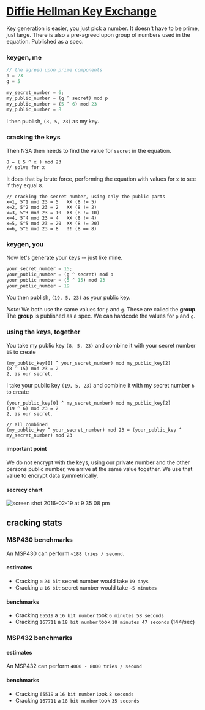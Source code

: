 # [Diffie Hellman Key Exchange](https://en.wikipedia.org/wiki/Diffie%E2%80%93Hellman_key_exchange)

Key generation is easier, you just pick a number.  It doesn't have to be prime, just large.  There is also a pre-agreed upon group of numbers used in the equation.  Published as a spec.

### keygen, me
```javascript
// the agreed upon prime components
p = 23
g = 5
```

```javascript
my_secret_number = 6;
my_public_number = (g ^ secret) mod p
my_public_number = (5 ^ 6) mod 23
my_public_number = 8
```
I then publish, `(8, 5, 23)` as my key.


### cracking the keys
Then NSA then needs to find the value for `secret` in the equation.
```
8 = ( 5 ^ x ) mod 23
// solve for x
```
It does that by brute force, performing the equation with values for `x` to see if they equal `8`.
```
// cracking the secret number, using only the public parts
x=1, 5^1 mod 23 = 5   XX (8 != 5)
x=2, 5^2 mod 23 = 2   XX (8 != 2)
x=3, 5^3 mod 23 = 10  XX (8 != 10)
x=4, 5^4 mod 23 = 4   XX (8 != 4)
x=5, 5^5 mod 23 = 20  XX (8 != 20)
x=6, 5^6 mod 23 = 8   !! (8 == 8)
```

### keygen, you
Now let's generate your keys -- just like mine.
```javascript
your_secret_number = 15;
your_public_number = (g ^ secret) mod p
your_public_number = (5 ^ 15) mod 23
your_public_number = 19
```

You then publish, `(19, 5, 23)` as your public key.

_Note_: We both use the same values for `p` and `g`.  These are called the **group**.  The **group** is published as a spec.  We can hardcode the values for `p` and `g`.


### using the keys, together
You take my public key `(8, 5, 23)` and combine it with your secret number `15` to create
```
(my_public_key[0] ^ your_secret_number) mod my_public_key[2]
(8 ^ 15) mod 23 = 2
2, is our secret.
```
I take your public key `(19, 5, 23)` and combine it with my secret number `6` to create
```
(your_public_key[0] ^ my_secret_number) mod my_public_key[2]
(19 ^ 6) mod 23 = 2
2, is our secret.
```

```
// all combined
(my_public_key ^ your_secret_number) mod 23 = (your_public_key ^ my_secret_number) mod 23
```

#### important point
We do not encrypt with the keys, using our private number and the other persons public number, we arrive at the same value together. We use that value to encrypt data symmetrically.

#### secrecy chart

![screen shot 2016-02-19 at 9 35 08 pm](https://cloud.githubusercontent.com/assets/432483/13194712/aeabc59e-d750-11e5-843d-75ee06f5cc81.png)

## cracking stats

### MSP430 benchmarks
An MSP430 can perform `~188 tries / second`.
#### estimates
* Cracking a `24 bit` secret number would take `19 days`
* Cracking a `16 bit` secret number would take `~5 minutes`

#### benchmarks
* Cracking `65519` a `16 bit number` took `6 minutes 58 seconds`
* Cracking `167711` a `18 bit number` took `18 minutes 47 seconds` (144/sec)

### MSP432 benchmarks
#### estimates
An MSP432 can perform `4000 - 8000 tries / second`

#### benchmarks
* Cracking `65519` a `16 bit number` took `8 seconds`
* Cracking `167711` a `18 bit number` took `35 seconds`
